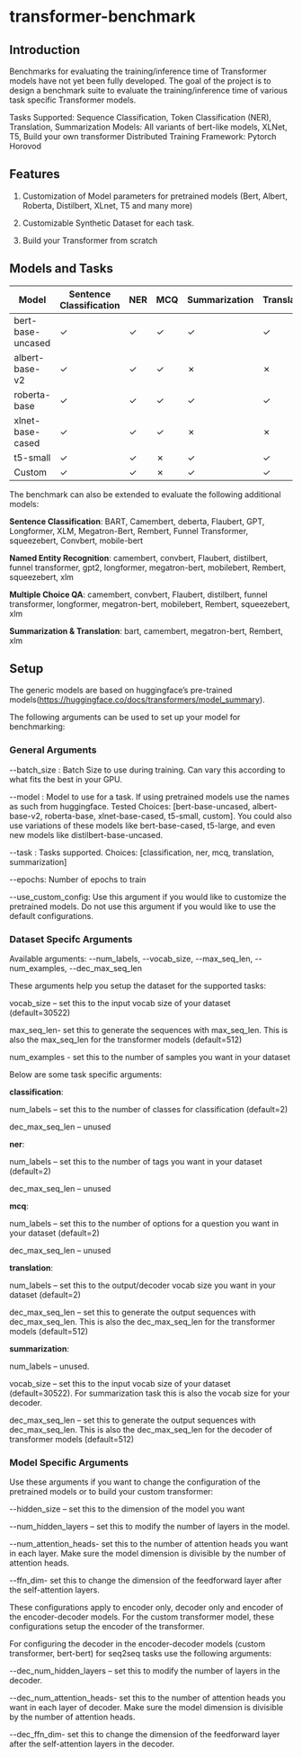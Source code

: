 # transformer-benchmark

## Introduction
Benchmarks for evaluating the training/inference time of Transformer models have not yet been fully developed. The goal of the project is to design a benchmark suite to evaluate the training/inference time of various task specific Transformer models. 

Tasks Supported: Sequence Classification, Token Classification (NER), Translation, Summarization
Models: All variants of bert-like models, XLNet, T5, Build your own transformer
Distributed Training Framework: Pytorch Horovod

## Features
1.	Customization of Model parameters for pretrained models (Bert, Albert, Roberta, Distilbert, XLnet, T5 and many more)

2.	Customizable Synthetic Dataset for each task.

3.	Build your Transformer from scratch

## Models and Tasks

|Model|Sentence Classification|NER|MCQ|Summarization|Translation|
|---|---|---|---|---|---|
|bert-base-uncased|&check;|&check;|&check;|&check;|&check;|
|albert-base-v2|&check;|&check;|&check;|&cross;|&cross;|
|roberta-base|&check;|&check;|&check;|&check;|&check;|
|xlnet-base-cased|&check;|&check;|&check;|&cross;|&cross;|
|t5-small|&check;|&check;|&cross;|&check;|&check;|
|Custom|&check;|&check;|&cross;|&check;|&check;|

The benchmark can also be extended to evaluate the following additional models:

**Sentence Classification**: BART, Camembert, deberta, Flaubert, GPT, Longformer, XLM, Megatron-Bert, Rembert, Funnel Transformer, squeezebert, Convbert, mobile-bert

**Named Entity Recognition**: camembert, convbert, Flaubert, distilbert, funnel transformer, gpt2, longformer, megatron-bert, mobilebert, Rembert, squeezebert, xlm

**Multiple Choice QA**: camembert, convbert, Flaubert, distilbert, funnel transformer, longformer, megatron-bert, mobilebert, Rembert, squeezebert, xlm

**Summarization & Translation**: bart, camembert, megatron-bert, Rembert, xlm

## Setup

The generic models are based on huggingface’s pre-trained models(https://huggingface.co/docs/transformers/model_summary). 

The following arguments can be used to set up your model for benchmarking:

### General Arguments
--batch_size : Batch Size to use during training. Can vary this according to what fits the best in your GPU.

--model : Model to use for a task. If using pretrained models use the names as such from huggingface. Tested Choices: [bert-base-uncased, albert-base-v2, roberta-base, xlnet-base-cased, t5-small, custom]. You could also use variations of these models like bert-base-cased, t5-large, and even new models like distilbert-base-uncased.

--task : Tasks supported. Choices: [classification, ner, mcq, translation, summarization]

--epochs: Number of epochs to train

--use_custom_config: Use this argument if you would like to customize the pretrained models. Do not use this argument if you would like to use the default configurations. 

### Dataset Specifc Arguments

Available arguments: --num_labels, --vocab_size, --max_seq_len, --num_examples, --dec_max_seq_len

These arguments help you setup the dataset for the supported tasks:

vocab_size – set this to the input vocab size of your dataset (default=30522)

max_seq_len- set this to generate the sequences with max_seq_len. This is also the max_seq_len for the transformer models (default=512)

num_examples - set this to the number of samples you want in your dataset

Below are some task specific arguments:

**classification**:

num_labels – set this to the number of classes for classification (default=2)

dec_max_seq_len – unused

**ner**:

num_labels – set this to the number of tags you want in your dataset (default=2)

dec_max_seq_len – unused

**mcq**:

num_labels – set this to the number of options for a question you want in your dataset (default=2)

dec_max_seq_len – unused

**translation**:

num_labels – set this to the output/decoder vocab size you want in your dataset (default=2)

dec_max_seq_len – set this to generate the output sequences with dec_max_seq_len. This is also the dec_max_seq_len for the transformer models (default=512)

**summarization**:

num_labels – unused.

vocab_size – set this to the input vocab size of your dataset (default=30522). For summarization task this is also the vocab size for your decoder.

dec_max_seq_len – set this to generate the output sequences with dec_max_seq_len. This is also the dec_max_seq_len for the decoder of transformer models (default=512)

### Model Specific Arguments

Use these arguments if you want to change the configuration of the pretrained models or to build your custom transformer:

--hidden_size – set this to the dimension of the model you want

--num_hidden_layers – set this to modify the number of layers in the model.

--num_attention_heads- set this to the number of attention heads you want in each layer. Make sure the model dimension is divisible by the number of attention heads.

--ffn_dim- set this to change the dimension of the feedforward layer after the self-attention layers.

These configurations apply to encoder only, decoder only and encoder of the encoder-decoder models. For the custom transformer model, these configurations setup the encoder of the transformer.

For configuring the decoder in the encoder-decoder models (custom transformer, bert-bert) for seq2seq tasks use the following arguments:

--dec_num_hidden_layers – set this to modify the number of layers in the decoder.

--dec_num_attention_heads- set this to the number of attention heads you want in each layer of decoder. Make sure the model dimension is divisible by the number of attention heads.

--dec_ffn_dim- set this to change the dimension of the feedforward layer after the self-attention layers in the decoder.

